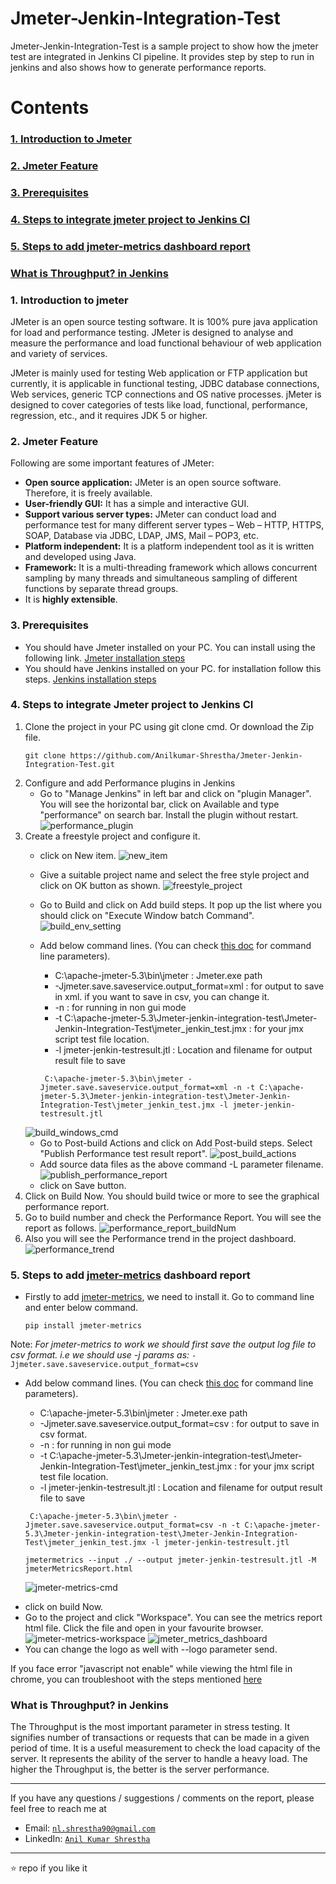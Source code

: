 # Jmeter-Jenkin-Integration-Test
Jmeter-Jenkin-Integration-Test is a sample project to show how the jmeter test are integrated in Jenkins CI pipeline. 
It provides step by step to run in jenkins and also shows how to generate performance reports.

# Contents
### [1. Introduction to Jmeter](#intro)
### [2. Jmeter Feature](#feature)
### [3. Prerequisites](#prerequisites)
### [4. Steps to integrate jmeter project to Jenkins CI](#jemter-jenkin-steps)
### [5. Steps to add jmeter-metrics dashboard report](#jemter-metrics-steps)
### [What is Throughput? in Jenkins](#throughput)

### 1. Introduction to jmeter <a name="intro"></a>
JMeter is an open source testing software. It is 100% pure java application for load and performance testing. JMeter is designed to analyse and measure the performance and load functional behaviour of web application and variety of services.

JMeter is mainly used for testing Web application or FTP application but currently, it is applicable in functional testing, JDBC database connections, Web services, generic TCP connections and OS native processes. jMeter is designed to cover categories of tests like load, functional, performance, regression, etc., and it requires JDK 5 or higher.

### 2. Jmeter Feature <a name="feature"></a>
Following are some important features of JMeter:

* **Open source application:** JMeter is an open source software. Therefore, it is freely available.
* **User-friendly GUI:** It has a simple and interactive GUI.
* **Support various server types:** JMeter can conduct load and performance test for many different server types – Web – HTTP, HTTPS, SOAP, Database via JDBC, LDAP, JMS, Mail – POP3, etc.
* **Platform independent:** It is a platform independent tool as it is written and developed using Java.
* **Framework:** It is a multi-threading framework which allows concurrent sampling by many threads and simultaneous sampling of different functions by separate thread groups.
* It is **highly extensible**.

### 3. Prerequisites <a name="prerequisites"></a>
* You should have Jmeter installed on your PC. You can install using the following link. [Jmeter installation steps](https://www.guru99.com/guide-to-install-jmeter.html)
* You should have Jenkins installed on your PC. for installation follow this steps. [Jenkins installation steps](https://dzone.com/articles/how-to-install-jenkins-on-windows)

### 4. Steps to integrate Jmeter project to Jenkins CI <a name="jemter-jenkin-steps"></a>

1. Clone the project in your PC using git clone cmd. Or download the Zip file.
    ```
    git clone https://github.com/Anilkumar-Shrestha/Jmeter-Jenkin-Integration-Test.git
    ```
2. Configure and add Performance plugins in Jenkins
    * Go to "Manage Jenkins" in left bar and click on "plugin Manager". You will see the horizontal bar, click on Available and type "performance" on search bar. Install the plugin without restart.
    ![performance_plugin](./ss/performance_plugin.jpg)
3. Create a freestyle project and configure it.
    * click on New item.
    ![new_item](./ss/new_item.jpg)
    * Give a suitable project name and select the free style project and click on OK button as shown.
    ![freestyle_project](./ss/freestyle_project.jpg)
    * Go to Build and click on Add build steps. It pop up the list where you should click on "Execute Window batch Command".
    ![build_env_setting](./ss/build_env_setting.jpg)
    * Add below command lines. (You can check [this doc](https://jmeter.apache.org/usermanual/get-started.html#running) for command line parameters).
        *   C:\apache-jmeter-5.3\bin\jmeter : Jmeter.exe path
        *   -Jjmeter.save.saveservice.output_format=xml : for output to save in xml. if you want to save in csv, you can change it.
        *   -n : for running in non gui mode
        *   -t C:\apache-jmeter-5.3\Jmeter-jenkin-integration-test\Jmeter-Jenkin-Integration-Test\jmeter_jenkin_test.jmx : for your jmx script test file location.
        *   -l jmeter-jenkin-testresult.jtl : Location and filename for output result file to save
       
       ```
        C:\apache-jmeter-5.3\bin\jmeter -Jjmeter.save.saveservice.output_format=xml -n -t C:\apache-jmeter-5.3\Jmeter-jenkin-integration-test\Jmeter-Jenkin-Integration-Test\jmeter_jenkin_test.jmx -l jmeter-jenkin-testresult.jtl
        ```
    ![build_windows_cmd](./ss/build_windows_cmd.jpg)
    * Go to Post-build Actions and click on Add Post-build steps. Select "Publish Performance test result report".
    ![post_build_actions](./ss/post_build_actions.jpg)
    * Add source data files as the above command -L parameter filename.
    ![publish_performance_report](./ss/publish_performance_report.jpg)
    * click on Save button.
4. Click on Build Now. You should build twice or more to see the graphical performance report.
5. Go to build number and check the Performance Report. You will see the report as follows.
    ![performance_report_buildNum](./ss/performance_report_buildNum.jpg)
6. Also you will see the Performance trend in the project dashboard.
    ![performance_trend](./ss/performance_trend.jpg)

### 5. Steps to add [jmeter-metrics](https://github.com/adiralashiva8/jmeter-metrics) dashboard report<a name="jemter-metrics-steps"></a> 
 - Firstly to add [jmeter-metrics](https://github.com/adiralashiva8/jmeter-metrics), we need to install it. Go to command line and enter below command.
    ```
    pip install jmeter-metrics
    ```
  
Note: *For jmeter-metrics to work we should first save the output log file to csv format. i.e we should use -j params as:*
     ```
        -Jjmeter.save.saveservice.output_format=csv
     ```
* Add below command lines. (You can check [this doc](https://jmeter.apache.org/usermanual/get-started.html#running) for command line parameters).
     *   C:\apache-jmeter-5.3\bin\jmeter : Jmeter.exe path
     *   -Jjmeter.save.saveservice.output_format=csv : for output to save in csv format.
     *   -n : for running in non gui mode
     *   -t C:\apache-jmeter-5.3\Jmeter-jenkin-integration-test\Jmeter-Jenkin-Integration-Test\jmeter_jenkin_test.jmx : for your jmx script test file location.
     *   -l jmeter-jenkin-testresult.jtl : Location and filename for output result file to save
    
    ```
     C:\apache-jmeter-5.3\bin\jmeter -Jjmeter.save.saveservice.output_format=csv -n -t C:\apache-jmeter-5.3\Jmeter-jenkin-integration-test\Jmeter-Jenkin-Integration-Test\jmeter_jenkin_test.jmx -l jmeter-jenkin-testresult.jtl
     ```

    ```
    jmetermetrics --input ./ --output jmeter-jenkin-testresult.jtl -M jmeterMetricsReport.html
    ```
  ![jmeter-metrics-cmd](./ss/jmeter-metrics-cmd.jpg)
- click on build Now.
- Go to the project and click "Workspace". You can see the metrics report html file. Click the file and open in your favourite browser.
    ![jmeter-metrics-workspace](./ss/jmeter-metrics-workspace.jpg)
    ![jmeter_metrics_dashboard](./ss/jmeter_metrics_dashboard.jpg)
- You can change the logo as well with --logo parameter send.

If you face error "javascript not enable" while viewing the html file in chrome, you can troubleshoot with the steps mentioned [here](https://github.com/Anilkumar-Shrestha/robotframework-jenkins-run#Troubleshoot_viewreport)

### What is Throughput? in Jenkins <a name="throughput"></a>
The Throughput is the most important parameter in stress testing. It signifies number of transactions or requests that can be made in a given period of time. It is a useful measurement to check the load capacity of the server. It represents the ability of the server to handle a heavy load.  The higher the Throughput is, the better is the server performance.

---

If you have any questions / suggestions / comments on the report, please feel free to reach me at
 - Email: <a href="mailto:nl.shrestha90@gmail.com?Subject=Jmeter-Jenkins-Integration-test" target="_blank">`nl.shrestha90@gmail.com`</a> 
 - LinkedIn: <a href="https://www.linkedin.com/in/anilshrestha-19890307/" target="_blank">`Anil Kumar Shrestha`</a>

---


:star: repo if you like it
